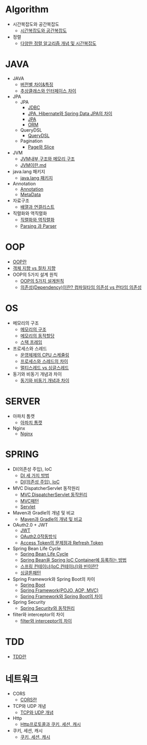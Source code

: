 # Algorithm

- 시간복잡도와 공간복잡도
    - [시간복잡도와 공간복잡도](https://github.com/Jaejun-Sagong/TIL/blob/main/Algorithm/%EC%8B%9C%EA%B0%84%EB%B3%B5%EC%9E%A1%EB%8F%84%EC%99%80%20%EA%B3%B5%EA%B0%84%EB%B3%B5%EC%9E%A1%EB%8F%84/%EC%8B%9C%EA%B0%84%EB%B3%B5%EC%9E%A1%EB%8F%84%EC%99%80%20%EA%B3%B5%EA%B0%84%EB%B3%B5%EC%9E%A1%EB%8F%84.md)
- 정렬
    - [다양한 정렬 알고리즘 개념 및 시간복잡도](https://github.com/Jaejun-Sagong/TIL/blob/main/Algorithm/%EC%A0%95%EB%A0%AC/%EB%8B%A4%EC%96%91%ED%95%9C%20%EC%A0%95%EB%A0%AC%20%EC%95%8C%EA%B3%A0%EB%A6%AC%EC%A6%98%20%EA%B0%9C%EB%85%90%20%EB%B0%8F%20%EC%8B%9C%EA%B0%84%EB%B3%B5%EC%9E%A1%EB%8F%84.md)

# JAVA

- JAVA
    - [버전별 차이&특징](https://github.com/Jaejun-Sagong/TIL/blob/4346b63da9a07833a7e07a44f2dc3e243c22c15c/JAVA/JAVA/%EB%B2%84%EC%A0%84%EB%B3%84%20%EC%B0%A8%EC%9D%B4&%ED%8A%B9%EC%A7%95.md)
    - [추상클래스와 인터페이스 차이](https://github.com/Jaejun-Sagong/TIL/blob/main/JAVA/JAVA/%EC%B6%94%EC%83%81%ED%81%B4%EB%9E%98%EC%8A%A4%EC%99%80%20%EC%9D%B8%ED%84%B0%ED%8E%98%EC%9D%B4%EC%8A%A4%20%EC%B0%A8%EC%9D%B4.md)
- JPA
    - JPA
        - [JDBC](https://github.com/Jaejun-Sagong/TIL/blob/main/JAVA/JPA/JPA/JDBC.md)
        - [JPA, Hibernate와 Spring Data JPA의 차이](https://github.com/Jaejun-Sagong/TIL/blob/main/JAVA/JPA/JPA/JPA%2C%20Hibernate%EC%99%80%20Spring%20Data%20JPA%EC%9D%98%20%EC%B0%A8%EC%9D%B4.md)
        - [JPA](https://github.com/Jaejun-Sagong/TIL/blob/main/JAVA/JPA/JPA/JPA.md)
        - [ORM](https://github.com/Jaejun-Sagong/TIL/blob/main/JAVA/JPA/JPA/ORM.md)
    - QueryDSL
        - [QueryDSL](https://github.com/Jaejun-Sagong/TIL/blob/main/JAVA/JPA/QueryDSL/QueryDSL.md)
    - Pagination
        - [Page와 Slice](https://github.com/Jaejun-Sagong/TIL/blob/main/JAVA/JPA/Pagination/Page%EC%99%80%20Slice.md)
- JVM
    - [JVM내부 구조와 메모리 구조](https://github.com/Jaejun-Sagong/TIL/blob/main/JAVA/JVM/JVM%EB%82%B4%EB%B6%80%20%EA%B5%AC%EC%A1%B0%EC%99%80%20%EB%A9%94%EB%AA%A8%EB%A6%AC%20%EA%B5%AC%EC%A1%B0.md)
    - [JVM이란.md](https://github.com/Jaejun-Sagong/TIL/blob/main/JAVA/JVM/JVM%EC%9D%B4%EB%9E%80.md)
- java.lang 패키지
    - [java.lang 패키지](https://github.com/Jaejun-Sagong/TIL/blob/main/JAVA/java.lang%20%ED%8C%A8%ED%82%A4%EC%A7%80/java.lang%20%ED%8C%A8%ED%82%A4%EC%A7%80.md)
- Annotation
    - [Annotation](https://github.com/Jaejun-Sagong/TIL/blob/main/JAVA/Annotation/Annotation.md)
    - [MetaData](https://github.com/Jaejun-Sagong/TIL/blob/main/JAVA/Annotation/MetaData.md)
- 자료구조
    - [배열과 연결리스트](https://github.com/Jaejun-Sagong/TIL/blob/main/JAVA/%EC%9E%90%EB%A3%8C%EA%B5%AC%EC%A1%B0/%EB%B0%B0%EC%97%B4%EA%B3%BC%20%EC%97%B0%EA%B2%B0%EB%A6%AC%EC%8A%A4%ED%8A%B8.md)
- 직렬화와 역직렬화
    - [직렬화와 역직렬화](https://github.com/Jaejun-Sagong/TIL/blob/main/JAVA/%EC%A7%81%EB%A0%AC%ED%99%94%EC%99%80%20%EC%97%AD%EC%A7%81%EB%A0%AC%ED%99%94/%EC%A7%81%EB%A0%AC%ED%99%94%EC%99%80%20%EC%97%AD%EC%A7%81%EB%A0%AC%ED%99%94.md)
    - [Parsing 과 Parser](https://github.com/Jaejun-Sagong/TIL/blob/main/JAVA/%EC%A7%81%EB%A0%AC%ED%99%94%EC%99%80%20%EC%97%AD%EC%A7%81%EB%A0%AC%ED%99%94/Parsing%20%EA%B3%BC%20Parser.md)

# OOP

- [OOP란](https://github.com/Jaejun-Sagong/TIL/blob/main/OOP/OOP%EB%9E%80.md)
- [객체 지향 vs 절차 지향](https://github.com/Jaejun-Sagong/TIL/blob/main/OOP/%EA%B0%9D%EC%B2%B4%20%EC%A7%80%ED%96%A5%20vs%20%EC%A0%88%EC%B0%A8%20%EC%A7%80%ED%96%A5.md)
- OOP의 5가지 설계 원칙
    - [OOP의 5가지 설계원칙](https://github.com/Jaejun-Sagong/TIL/blob/main/OOP/OOP%EC%9D%98%205%EA%B0%80%EC%A7%80%20%EC%84%A4%EA%B3%84%20%EC%9B%90%EC%B9%99/OOP%EC%9D%98%205%EA%B0%80%EC%A7%80%20%EC%84%A4%EA%B3%84%EC%9B%90%EC%B9%99.md)
    - [의존성(Dependency)이란? 컴파일타임 의존성 vs 런타임 의존성](https://github.com/Jaejun-Sagong/TIL/blob/main/OOP/%EC%9D%98%EC%A1%B4%EC%84%B1(Dependency)%EC%9D%B4%EB%9E%80%3F%20%20%EC%BB%B4%ED%8C%8C%EC%9D%BC%ED%83%80%EC%9E%84%20%EC%9D%98%EC%A1%B4%EC%84%B1%20vs%20%EB%9F%B0%ED%83%80%EC%9E%84%20%EC%9D%98%EC%A1%B4%EC%84%B1.md)

# OS

- 메모리의 구조
    - [메모리의 구조](https://github.com/Jaejun-Sagong/TIL/blob/main/OS/%EB%A9%94%EB%AA%A8%EB%A6%AC%EC%9D%98%20%EA%B5%AC%EC%A1%B0/%EB%A9%94%EB%AA%A8%EB%A6%AC%EC%9D%98%20%EA%B5%AC%EC%A1%B0.md)
    - [메모리의 동적할당](https://github.com/Jaejun-Sagong/TIL/blob/main/OS/%EB%A9%94%EB%AA%A8%EB%A6%AC%EC%9D%98%20%EA%B5%AC%EC%A1%B0/%EB%A9%94%EB%AA%A8%EB%A6%AC%EC%9D%98%20%EB%8F%99%EC%A0%81%ED%95%A0%EB%8B%B9.md)
    - [스택 프레임](https://github.com/Jaejun-Sagong/TIL/blob/main/OS/%EB%A9%94%EB%AA%A8%EB%A6%AC%EC%9D%98%20%EA%B5%AC%EC%A1%B0/%EC%8A%A4%ED%83%9D%20%ED%94%84%EB%A0%88%EC%9E%84.md)
- 프로세스와 스레드
    - [운영체제의 CPU 스케쥴링](https://github.com/Jaejun-Sagong/TIL/blob/main/OS/%ED%94%84%EB%A1%9C%EC%84%B8%EC%8A%A4%EC%99%80%20%EC%8A%A4%EB%A0%88%EB%93%9C/%EC%9A%B4%EC%98%81%EC%B2%B4%EC%A0%9C%EC%9D%98%20CPU%20%EC%8A%A4%EC%BC%80%EC%A5%B4%EB%A7%81.md)
    - [프로세스와 스레드의 차이](https://github.com/Jaejun-Sagong/TIL/blob/main/OS/%ED%94%84%EB%A1%9C%EC%84%B8%EC%8A%A4%EC%99%80%20%EC%8A%A4%EB%A0%88%EB%93%9C/%ED%94%84%EB%A1%9C%EC%84%B8%EC%8A%A4%EC%99%80%20%EC%8A%A4%EB%A0%88%EB%93%9C%EC%9D%98%20%EC%B0%A8%EC%9D%B4.md)
    - [멀티스레드 vs 싱글스레드](https://github.com/Jaejun-Sagong/TIL/blob/main/OS/%ED%94%84%EB%A1%9C%EC%84%B8%EC%8A%A4%EC%99%80%20%EC%8A%A4%EB%A0%88%EB%93%9C/%EB%A9%80%ED%8B%B0%EC%8A%A4%EB%A0%88%EB%93%9C%20vs%20%EC%8B%B1%EA%B8%80%EC%8A%A4%EB%A0%88%EB%93%9C.md)
- 동기와 비동기 개념과 차이
    - [동기와 비동기 개념과 차이](https://github.com/Jaejun-Sagong/TIL/blob/main/OS/%EB%8F%99%EA%B8%B0%EC%99%80%20%EB%B9%84%EB%8F%99%EA%B8%B0%20%EA%B0%9C%EB%85%90%EA%B3%BC%20%EC%B0%A8%EC%9D%B4/%EB%8F%99%EA%B8%B0%EC%99%80%20%EB%B9%84%EB%8F%99%EA%B8%B0%20%EA%B0%9C%EB%85%90%EA%B3%BC%20%EC%B0%A8%EC%9D%B4.md)

# SERVER

- 아파치 톰캣
    - [아파치 톰캣](https://github.com/Jaejun-Sagong/TIL/blob/main/SERVER/%EC%95%84%ED%8C%8C%EC%B9%98%20%ED%86%B0%EC%BA%A3/%EC%95%84%ED%8C%8C%EC%B9%98%20%ED%86%B0%EC%BA%A3.md)
- Nginx
    - [Nginx](https://github.com/Jaejun-Sagong/TIL/blob/main/SERVER/Nginx/Nginx.md)

# SPRING

- DI(의존성 주입), IoC
    - [DI 세 가지 방법](https://github.com/Jaejun-Sagong/TIL/blob/main/SPRING/DI(%EC%9D%98%EC%A1%B4%EC%84%B1%20%EC%A3%BC%EC%9E%85)%2C%20IoC/DI%20%EC%84%B8%20%EA%B0%80%EC%A7%80%20%EB%B0%A9%EB%B2%95.md)
    - [DI(의존성 주입), IoC](https://github.com/Jaejun-Sagong/TIL/blob/main/SPRING/DI(%EC%9D%98%EC%A1%B4%EC%84%B1%20%EC%A3%BC%EC%9E%85)%2C%20IoC/DI(%EC%9D%98%EC%A1%B4%EC%84%B1%20%EC%A3%BC%EC%9E%85)%2C%20IoC.md)
- MVC DispatcherServlet 동작원리
    - [MVC DispatcherServlet 동작원리](https://github.com/Jaejun-Sagong/TIL/blob/main/SPRING/MVC%20DispatcherServlet%20%EB%8F%99%EC%9E%91%EC%9B%90%EB%A6%AC/MVC%20DispatcherServlet%20%EB%8F%99%EC%9E%91%EC%9B%90%EB%A6%AC.md)
    - [MVC패턴](https://github.com/Jaejun-Sagong/TIL/blob/main/SPRING/MVC%20DispatcherServlet%20%EB%8F%99%EC%9E%91%EC%9B%90%EB%A6%AC/MVC%ED%8C%A8%ED%84%B4.md)
    - [Servlet](https://github.com/Jaejun-Sagong/TIL/blob/main/SPRING/MVC%20DispatcherServlet%20%EB%8F%99%EC%9E%91%EC%9B%90%EB%A6%AC/Servlet.md)
- Maven과 Gradle의 개념 및 비교
    - [Maven과 Gradle의 개념 및 비교](https://github.com/Jaejun-Sagong/TIL/blob/main/SPRING/Maven%EA%B3%BC%20Gradle%EC%9D%98%20%EA%B0%9C%EB%85%90%20%EB%B0%8F%20%EB%B9%84%EA%B5%90/Maven%EA%B3%BC%20Gradle%EC%9D%98%20%EA%B0%9C%EB%85%90%20%EB%B0%8F%20%EB%B9%84%EA%B5%90.md)
- OAuth2.0 + JWT
    - [JWT](https://github.com/Jaejun-Sagong/TIL/blob/main/SPRING/OAuth2.0%20%2B%20JWT/JWT.md)
    - [OAuth2.0작동방식](https://github.com/Jaejun-Sagong/TIL/blob/main/SPRING/OAuth2.0%20%2B%20JWT/OAuth2.0%EC%9E%91%EB%8F%99%EB%B0%A9%EC%8B%9D.md)
    - [Access Token의 문제점과 Refresh Token](https://github.com/Jaejun-Sagong/TIL/blob/main/SPRING/OAuth2.0%20%2B%20JWT/Access%20Token%EC%9D%98%20%EB%AC%B8%EC%A0%9C%EC%A0%90%EA%B3%BC%20Refresh%20Token.md)
- Spring Bean Life Cycle
    - [Spring Bean Life Cycle](https://github.com/Jaejun-Sagong/TIL/blob/main/SPRING/Spring%20Bean%20Life%20Cycle/Spring%20Bean%20Life%20Cycle.md)
    - [Spring Bean을 Spring IoC Container에 등록하는 방법](https://github.com/Jaejun-Sagong/TIL/blob/main/SPRING/Spring%20Bean%20Life%20Cycle/Spring%20Bean%EC%9D%84%20Spring%20IoC%20Container%EC%97%90%20%EB%93%B1%EB%A1%9D%ED%95%98%EB%8A%94%20%EB%B0%A9%EB%B2%95.md)
    - [스프링 컨테이너(IoC 컨테이너)와 빈이란?](https://github.com/Jaejun-Sagong/TIL/blob/main/SPRING/Spring%20Bean%20Life%20Cycle/%EC%8A%A4%ED%94%84%EB%A7%81%20%EC%BB%A8%ED%85%8C%EC%9D%B4%EB%84%88%EC%99%80%20%EB%B9%88%EC%9D%B4%EB%9E%80%3F.md)
    - [싱글톤패턴](https://github.com/Jaejun-Sagong/TIL/blob/main/SPRING/Spring%20Bean%20Life%20Cycle/%EC%8B%B1%EA%B8%80%ED%86%A4%ED%8C%A8%ED%84%B4.md)
- Spring Framework와 Spring Boot의 차이
    - [Spring Boot](https://github.com/Jaejun-Sagong/TIL/blob/main/SPRING/Spring%20Framework%EC%99%80%20Spring%20Boot%EC%9D%98%20%EC%B0%A8%EC%9D%B4/Spring%20Boot.md)
    - [Spring Framework(POJO, AOP, MVC)](https://github.com/Jaejun-Sagong/TIL/blob/main/SPRING/Spring%20Framework%EC%99%80%20Spring%20Boot%EC%9D%98%20%EC%B0%A8%EC%9D%B4/Spring%20Framework(POJO%2C%20AOP%2C%20MVC).md)
    - [Spring Framework와 Spring Boot의 차이](https://github.com/Jaejun-Sagong/TIL/blob/main/SPRING/Spring%20Framework%EC%99%80%20Spring%20Boot%EC%9D%98%20%EC%B0%A8%EC%9D%B4/Spring%20Framework%EC%99%80%20Spring%20Boot%EC%9D%98%20%EC%B0%A8%EC%9D%B4.md)
- Spring Security
    - [Spring Security와 동작원리](https://github.com/Jaejun-Sagong/TIL/blob/main/SPRING/Spring%20Security/Spring%20Security%EC%99%80%20%EB%8F%99%EC%9E%91%EC%9B%90%EB%A6%AC.md)
- filter와 interceptor의 차이
    - [filter와 interceptor의 차이](https://github.com/Jaejun-Sagong/TIL/blob/main/SPRING/filter%EC%99%80%20interceptor%EC%9D%98%20%EC%B0%A8%EC%9D%B4/filter%EC%99%80%20interceptor%EC%9D%98%20%EC%B0%A8%EC%9D%B4.md)

# TDD

- [TDD란](https://github.com/Jaejun-Sagong/TIL/blob/main/TDD/TDD%EB%9E%80.md)

# 네트워크

- CORS
    - [CORS란](https://github.com/Jaejun-Sagong/TIL/blob/main/%EB%84%A4%ED%8A%B8%EC%9B%8C%ED%81%AC/CORS/CORS%EB%9E%80.md)
- TCP와 UDP 개념
    - [TCP와 UDP 개념](https://github.com/Jaejun-Sagong/TIL/blob/main/%EB%84%A4%ED%8A%B8%EC%9B%8C%ED%81%AC/TCP%EC%99%80%20UDP%20%EA%B0%9C%EB%85%90/TCP%EC%99%80%20UDP%20%EA%B0%9C%EB%85%90.md)
- Http
    - [Http프로토콜과 쿠키, 세션, 캐시](https://github.com/Jaejun-Sagong/TIL/blob/main/%EB%84%A4%ED%8A%B8%EC%9B%8C%ED%81%AC/Http/Http%ED%94%84%EB%A1%9C%ED%86%A0%EC%BD%9C%EA%B3%BC%20%EC%BF%A0%ED%82%A4%2C%20%EC%84%B8%EC%85%98%2C%20%EC%BA%90%EC%8B%9C.md)
- 쿠키, 세션, 캐시
    - [쿠키, 세션, 캐시](https://github.com/Jaejun-Sagong/TIL/blob/main/%EB%84%A4%ED%8A%B8%EC%9B%8C%ED%81%AC/%EC%BF%A0%ED%82%A4%2C%20%EC%84%B8%EC%85%98%2C%20%EC%BA%90%EC%8B%9C/%EC%BF%A0%ED%82%A4%2C%20%EC%84%B8%EC%85%98%2C%20%EC%BA%90%EC%8B%9C.md)
